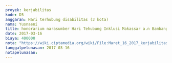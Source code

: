 ```yaml
---
proyek: kerjabilitas
kode: D5
anggaran: Hari terhubung disabilitas (3 kota)
nama: Yusnaeni
title: honorarium narasumber Hari Tehubung Inklusi Makassar a.n Bambang Permadi
date: 2017-03-16
biaya: 400000
nota: "https://wiki.ciptamedia.org/wiki/File:Maret_16_2017_kerjabilitas_D5_narsum_4_neni926.jpg"
tanggalpelunasan: 2017-03-16
notapelunasan:
---
```

